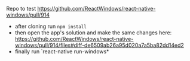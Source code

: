 Repo to test https://github.com/ReactWindows/react-native-windows/pull/914

* after cloning run `npm install`
* then open the app's solution and make the same changes here: https://github.com/ReactWindows/react-native-windows/pull/914/files#diff-de6509ab26a95d020a7a5ba82dd14ed2
* finally run `react-native run-windows*
